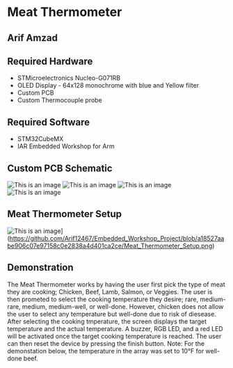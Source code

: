 # Meat Thermometer
## Arif Amzad

## Required Hardware
* STMicroelectronics Nucleo-G071RB
* OLED Display - 64x128 monochrome with blue and Yellow filter
* Custom PCB
* Custom Thermocouple probe

## Required Software
* STM32CubeMX
* IAR Embedded Workshop for Arm

## Custom PCB Schematic
![This is an image](https://github.com/Arif12467/Embedded_Workshop_Project/blob/197d9d13b342226579b97ea98ab01ef3f55910cf/Circuit1.png)
![This is an image](https://github.com/Arif12467/Embedded_Workshop_Project/blob/197d9d13b342226579b97ea98ab01ef3f55910cf/Circuit2.png)
![This is an image](https://github.com/Arif12467/Embedded_Workshop_Project/blob/197d9d13b342226579b97ea98ab01ef3f55910cf/Circuit3.png)
![This is an image](https://github.com/Arif12467/Embedded_Workshop_Project/blob/197d9d13b342226579b97ea98ab01ef3f55910cf/Circuit4.png)

## Meat Thermometer Setup
![This is an image]([https://github.com/Arif12467/Embedded_Workshop_Project/blob/1cead999daad87eec4c331c4e3ecee94e79bf0cb/Meat_Thermometer_Setuo.png)](https://github.com/Arif12467/Embedded_Workshop_Project/blob/a18527aabe906c07e97158c0e2838a4d401ca2ce/Meat_Thermometer_Setup.png)

## Demonstration
The Meat Thermometer works by having the user first pick the type of meat they are cooking; Chicken, Beef, Lamb, Salmon, or Veggies. The user is then prometed to select the cooking temperature they desire; rare, medium-rare, medium, medium-well, or well-done. However, chicken does not allow the user to select any temperature but well-done due to risk of diesease. After selecting the cooking tmperature, the screen displays the target temperature and the actual temperature. A buzzer, RGB LED, and a red LED will be activated once the target cooking temperature is reached. The user can then reset the device by pressing the finish button.
Note: For the demonstation below, the temperature in the array was set to 10°F for well-done beef.
